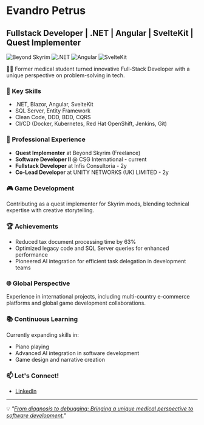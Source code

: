 # Evandro Petrus
## Fullstack Developer | .NET | Angular | SvelteKit | Quest Implementer

![Beyond Skyrim](https://img.shields.io/badge/Beyond%20Skyrim-Quest%20Implementer-blue)
![.NET](https://img.shields.io/badge/.NET-512BD4?style=flat&logo=dotnet&logoColor=white)
![Angular](https://img.shields.io/badge/Angular-DD0031?style=flat&logo=angular&logoColor=white)
![SvelteKit](https://img.shields.io/badge/SvelteKit-FF3E00?style=flat&logo=svelte&logoColor=white)

👨‍⚕️ Former medical student turned innovative Full-Stack Developer with a unique perspective on problem-solving in tech.

### 🚀 Key Skills
- .NET, Blazor, Angular, SvelteKit
- SQL Server, Entity Framework
- Clean Code, DDD, BDD, CQRS
- CI/CD (Docker, Kubernetes, Red Hat OpenShift, Jenkins, Git)

### 💼 Professional Experience
- **Quest Implementer** at Beyond Skyrim (Freelance)
- **Software Developer II** @ CSG International - current
- **Fullstack Developer** at Infis Consultoria - 2y
- **Co-Lead Developer** at UNITY NETWORKS (UK) LIMITED - 2y

### 🎮 Game Development
Contributing as a quest implementer for Skyrim mods, blending technical expertise with creative storytelling.

### 🏆 Achievements
- Reduced tax document processing time by 63%
- Optimized legacy code and SQL Server queries for enhanced performance
- Pioneered AI integration for efficient task delegation in development teams

### 🌐 Global Perspective
Experience in international projects, including multi-country e-commerce platforms and global game development collaborations.

### 📚 Continuous Learning
Currently expanding skills in:
- Piano playing
- Advanced AI integration in software development
- Game design and narrative creation

### 📫 Let's Connect!
- [LinkedIn](https://www.linkedin.com/in/evandro-petrus-dev)

---

💡 *"[From diagnosis to debugging: Bringing a unique medical perspective to software development.](https://medium.com/@evandroplferraz/from-diagnosis-to-debugging-how-medical-thinking-enhances-software-development-652307f9f7fc)"*
